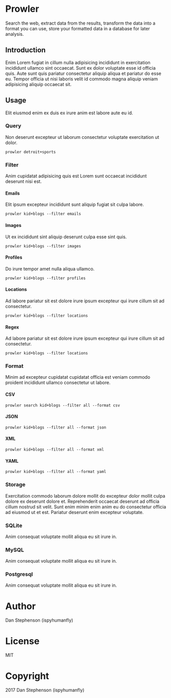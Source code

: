 # Prowler
Search the web, extract data from the results, transform the data into a format you can use, store your formatted data in a database for later analysis.

## Introduction
Enim Lorem fugiat in cillum nulla adipisicing incididunt in exercitation incididunt ullamco sint occaecat. Sunt ex dolor voluptate esse id officia quis. Aute sunt quis pariatur consectetur aliquip aliqua et pariatur do esse eu. Tempor officia ut nisi laboris velit id commodo magna aliquip veniam adipisicing aliquip occaecat sit.

## Usage
Elit eiusmod enim ex duis ex irure anim est labore aute eu id.

### Query
Non deserunt excepteur ut laborum consectetur voluptate exercitation ut dolor.

    prowler detroit+sports

### Filter
Anim cupidatat adipisicing quis est Lorem sunt occaecat incididunt deserunt nisi est.

#### Emails
Elit ipsum excepteur incididunt sunt aliquip fugiat sit culpa labore.

    prowler kid+blogs --filter emails

#### Images
Ut ex incididunt sint aliquip deserunt culpa esse sint quis.

    prowler kid+blogs --filter images

#### Profiles
Do irure tempor amet nulla aliqua ullamco.

    prowler kid+blogs --filter profiles

#### Locations
Ad labore pariatur sit est dolore irure ipsum excepteur qui irure cillum sit ad consectetur.

    prowler kid+blogs --filter locations

#### Regex
Ad labore pariatur sit est dolore irure ipsum excepteur qui irure cillum sit ad consectetur.

    prowler kid+blogs --filter locations

### Format
Minim ad excepteur cupidatat cupidatat officia est veniam commodo proident incididunt ullamco consectetur ut labore.

#### CSV

    prowler search kid+blogs --filter all --format csv

#### JSON

    prowler kid+blogs --filter all --format json

#### XML

    prowler kid+blogs --filter all --format xml

#### YAML

    prowler kid+blogs --filter all --format yaml

### Storage
Exercitation commodo laborum dolore mollit do excepteur dolor mollit culpa dolore ex deserunt dolore et. Reprehenderit occaecat deserunt ad officia cillum nostrud sit velit. Sunt enim minim enim anim eu do consectetur officia ad eiusmod ut et est. Pariatur deserunt enim excepteur voluptate.

### SQLite
Anim consequat voluptate mollit aliqua eu sit irure in.

### MySQL
Anim consequat voluptate mollit aliqua eu sit irure in.

### Postgresql
Anim consequat voluptate mollit aliqua eu sit irure in.

# Author
Dan Stephenson (ispyhumanfly)
# License
MIT
# Copyright
2017 Dan Stephenson (ispyhumanfly)

